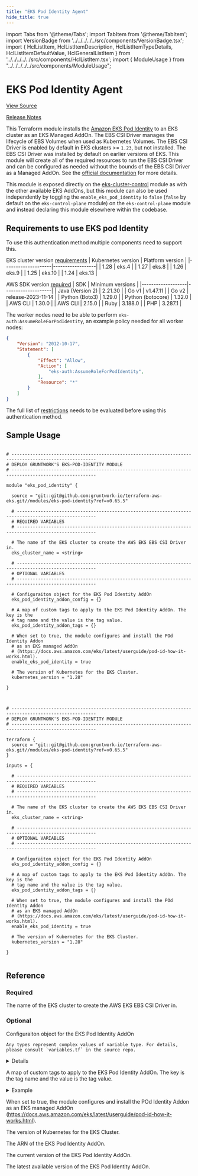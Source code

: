 ```yaml
---
title: "EKS Pod Identity Agent"
hide_title: true
---
```


import Tabs from '@theme/Tabs';
import TabItem from '@theme/TabItem';
import VersionBadge from '../../../../../src/components/VersionBadge.tsx';
import { HclListItem, HclListItemDescription, HclListItemTypeDetails, HclListItemDefaultValue, HclGeneralListItem } from '../../../../../src/components/HclListItem.tsx';
import { ModuleUsage } from "../../../../../src/components/ModuleUsage";

<VersionBadge repoTitle="Amazon EKS" version="0.65.5" />

# EKS Pod Identity Agent

<a href="https://github.com/gruntwork-io/terraform-aws-eks/tree/v0.65.5/modules/eks-pod-identity" className="link-button" title="View the source code for this module in GitHub.">View Source</a>

<a href="https://github.com/gruntwork-io/terraform-aws-eks/releases?q=eks-pod-identity" className="link-button" title="Release notes for only versions which impacted this module.">Release Notes</a>

This Terraform module installs the [Amazon EKS Pod Identity](https://docs.aws.amazon.com/eks/latest/userguide/pod-identities.html) to an EKS cluster as an EKS Managed AddOn. The EBS CSI Driver manages the lifecycle of EBS Volumes when used as Kubernetes Volumes. The EBS CSI Driver is enabled by default in EKS clusters >= `1.23`, but not installed. The EBS CSI Driver was installed by default on earlier versions of EKS. This module will create all of the required resources to run the EBS CSI Driver and can be configured as needed without the bounds of the EBS CSI Driver as a Managed AddOn. See the [official documentation](https://docs.aws.amazon.com/eks/latest/userguide/pod-identities.html) for more details.

This module is exposed directly on the [eks-cluster-control](https://github.com/gruntwork-io/terraform-aws-eks/tree/v0.65.5/modules/eks-cluster-control-plane/) module as with the other available EKS AddOns, but this module can also be used independently by toggling the `enable_eks_pod_identity` to `false` (`false` by default on the `eks-control-plane` module) on the `eks-control-plane` module and instead declaring this module elsewhere within the codebase.

## Requirements to use EKS pod Identity

To use this authentication method multiple components need to support this.

EKS cluster version [requirements](https://docs.aws.amazon.com/eks/latest/userguide/pod-identities.html#pod-id-considerations)
| Kubernetes version | Platform version |
|--------------------|------------------|
| 1.28               | eks.4            |
| 1.27               | eks.8            |
| 1.26               | eks.9            |
| 1.25               | eks.10           |
| 1.24               | eks.13           |

AWS SDK version [required](https://docs.aws.amazon.com/eks/latest/userguide/pod-id-minimum-sdk.html)
| SDK               | Minimum versions   |
|-------------------|--------------------|
| Java (Version 2)  | 2.21.30            |
| Go v1             | v1.47.11           |
| Go v2             | release-2023-11-14 |
| Python (Boto3)    | 1.29.0             |
| Python (botocore) | 1.32.0             |
| AWS CLI           | 1.30.0             |
| AWS CLI           | 2.15.0             |
| Ruby              | 3.188.0            |
| PHP               | 3.287.1            |

The worker nodes need to be able to perform `eks-auth:AssumeRoleForPodIdentity`, an example policy needed for all worker nodes:

```json
{
    "Version": "2012-10-17",
    "Statement": [
        {
            "Effect": "Allow",
            "Action": [
                "eks-auth:AssumeRoleForPodIdentity",
            ],
            "Resource": "*"
        }
    ]
}
```

The full list of [restrictions](https://docs.aws.amazon.com/eks/latest/userguide/pod-identities.html#pod-id-restrictions) needs to be evaluated before using this authentication method.

## Sample Usage

<Tabs>
<TabItem value="terraform" label="Terraform" default>

```hcl title="main.tf"

# ------------------------------------------------------------------------------------------------------
# DEPLOY GRUNTWORK'S EKS-POD-IDENTITY MODULE
# ------------------------------------------------------------------------------------------------------

module "eks_pod_identity" {

  source = "git::git@github.com:gruntwork-io/terraform-aws-eks.git//modules/eks-pod-identity?ref=v0.65.5"

  # ----------------------------------------------------------------------------------------------------
  # REQUIRED VARIABLES
  # ----------------------------------------------------------------------------------------------------

  # The name of the EKS cluster to create the AWS EKS EBS CSI Driver in.
  eks_cluster_name = <string>

  # ----------------------------------------------------------------------------------------------------
  # OPTIONAL VARIABLES
  # ----------------------------------------------------------------------------------------------------

  # Configuraiton object for the EKS Pod Identity AddOn
  eks_pod_identity_addon_config = {}

  # A map of custom tags to apply to the EKS Pod Identity AddOn. The key is the
  # tag name and the value is the tag value.
  eks_pod_identity_addon_tags = {}

  # When set to true, the module configures and install the POd Identity Addon
  # as an EKS managed AddOn
  # (https://docs.aws.amazon.com/eks/latest/userguide/pod-id-how-it-works.html).
  enable_eks_pod_identity = true

  # The version of Kubernetes for the EKS Cluster.
  kubernetes_version = "1.28"

}


```

</TabItem>
<TabItem value="terragrunt" label="Terragrunt" default>

```hcl title="terragrunt.hcl"

# ------------------------------------------------------------------------------------------------------
# DEPLOY GRUNTWORK'S EKS-POD-IDENTITY MODULE
# ------------------------------------------------------------------------------------------------------

terraform {
  source = "git::git@github.com:gruntwork-io/terraform-aws-eks.git//modules/eks-pod-identity?ref=v0.65.5"
}

inputs = {

  # ----------------------------------------------------------------------------------------------------
  # REQUIRED VARIABLES
  # ----------------------------------------------------------------------------------------------------

  # The name of the EKS cluster to create the AWS EKS EBS CSI Driver in.
  eks_cluster_name = <string>

  # ----------------------------------------------------------------------------------------------------
  # OPTIONAL VARIABLES
  # ----------------------------------------------------------------------------------------------------

  # Configuraiton object for the EKS Pod Identity AddOn
  eks_pod_identity_addon_config = {}

  # A map of custom tags to apply to the EKS Pod Identity AddOn. The key is the
  # tag name and the value is the tag value.
  eks_pod_identity_addon_tags = {}

  # When set to true, the module configures and install the POd Identity Addon
  # as an EKS managed AddOn
  # (https://docs.aws.amazon.com/eks/latest/userguide/pod-id-how-it-works.html).
  enable_eks_pod_identity = true

  # The version of Kubernetes for the EKS Cluster.
  kubernetes_version = "1.28"

}


```

</TabItem>
</Tabs>




## Reference

<Tabs>
<TabItem value="inputs" label="Inputs" default>

### Required

<HclListItem name="eks_cluster_name" requirement="required" type="string">
<HclListItemDescription>

The name of the EKS cluster to create the AWS EKS EBS CSI Driver in.

</HclListItemDescription>
</HclListItem>

### Optional

<HclListItem name="eks_pod_identity_addon_config" requirement="optional" type="any">
<HclListItemDescription>

Configuraiton object for the EKS Pod Identity AddOn

</HclListItemDescription>
<HclListItemTypeDetails>

```hcl
Any types represent complex values of variable type. For details, please consult `variables.tf` in the source repo.
```

</HclListItemTypeDetails>
<HclListItemDefaultValue defaultValue="{}"/>
<HclGeneralListItem title="More Details">
<details>


```hcl

   EKS add-on advanced configuration via configuration_values must follow the configuration schema for the deployed version of the add-on. 
   See the following AWS Blog for more details on advanced configuration of EKS add-ons: https://aws.amazon.com/blogs/containers/amazon-eks-add-ons-advanced-configuration/
   Example:
   {
     addon_version        = "v1.14.0-eksbuild.1"
     configuration_values = {}
     preserve                 = false
     resolve_conflicts        = "NONE"
     service_account_role_arn = "arn:aws:iam::123456789012:role/role-name"
   }

```
</details>

</HclGeneralListItem>
</HclListItem>

<HclListItem name="eks_pod_identity_addon_tags" requirement="optional" type="map(string)">
<HclListItemDescription>

A map of custom tags to apply to the EKS Pod Identity AddOn. The key is the tag name and the value is the tag value.

</HclListItemDescription>
<HclListItemDefaultValue defaultValue="{}"/>
<HclGeneralListItem title="Examples">
<details>
  <summary>Example</summary>


```hcl
     {
       key1 = "value1"
       key2 = "value2"
     }

```
</details>

</HclGeneralListItem>
</HclListItem>

<HclListItem name="enable_eks_pod_identity" requirement="optional" type="bool">
<HclListItemDescription>

When set to true, the module configures and install the POd Identity Addon as an EKS managed AddOn (https://docs.aws.amazon.com/eks/latest/userguide/pod-id-how-it-works.html).

</HclListItemDescription>
<HclListItemDefaultValue defaultValue="true"/>
</HclListItem>

<HclListItem name="kubernetes_version" requirement="optional" type="string">
<HclListItemDescription>

The version of Kubernetes for the EKS Cluster.

</HclListItemDescription>
<HclListItemDefaultValue defaultValue="&quot;1.28&quot;"/>
</HclListItem>

</TabItem>
<TabItem value="outputs" label="Outputs">

<HclListItem name="eks_pod_identity_addon_arn">
<HclListItemDescription>

The ARN of the EKS Pod Identity AddOn.

</HclListItemDescription>
</HclListItem>

<HclListItem name="eks_pod_identity_addon_current_version">
<HclListItemDescription>

The current version of the EKS Pod Identity AddOn.

</HclListItemDescription>
</HclListItem>

<HclListItem name="eks_pod_identity_addon_latest_version">
<HclListItemDescription>

The latest available version of the EKS Pod Identity AddOn.

</HclListItemDescription>
</HclListItem>

</TabItem>
</Tabs>


<!-- ##DOCS-SOURCER-START
{
  "originalSources": [
    "https://github.com/gruntwork-io/terraform-aws-eks/tree/v0.65.5/modules/eks-pod-identity/readme.md",
    "https://github.com/gruntwork-io/terraform-aws-eks/tree/v0.65.5/modules/eks-pod-identity/variables.tf",
    "https://github.com/gruntwork-io/terraform-aws-eks/tree/v0.65.5/modules/eks-pod-identity/outputs.tf"
  ],
  "sourcePlugin": "module-catalog-api",
  "hash": "fb2b0af5ae34623d001e95be4befbef2"
}
##DOCS-SOURCER-END -->
